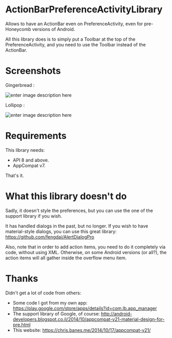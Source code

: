 ActionBarPreferenceActivityLibrary
==================================

Allows to have an ActionBar even on PreferenceActivity, even for pre-Honeycomb versions of Android.

All this library does is to simply put a Toolbar at the top of the PreferenceActivity, and you need to use the Toolbar instead of the ActionBar.

Screenshots
==
Gingerbread :

![enter image description here](https://raw.githubusercontent.com/AndroidDeveloperLB/MaterialStuffLibrary/master/1.png)

Lollipop : 

![enter image description here](https://raw.githubusercontent.com/AndroidDeveloperLB/MaterialStuffLibrary/master/2.png)

Requirements
==
This library needs:
 - API 8 and above.
 - AppCompat v7.

That's it.

What this library doesn't do
==
Sadly, it doesn't style the preferences, but you can use the one of the support library if you wish.

It has handled dialogs in the past, but no longer. If you wish to have material-style dialogs, you can use this great library:
    https://github.com/fengdai/AlertDialogPro

Also, note that in order to add action items, you need to do it completely via code, without using XML. Otherwise, on some Android versions (or all?), the action items will all gather inside the overflow menu item.

Thanks
==
Didn't get a lot of code from others:
 
 - Some code I got from my own app:
 https://play.google.com/store/apps/details?id=com.lb.app_manager
 - The support library of Google, of course:
 http://android-developers.blogspot.co.il/2014/10/appcompat-v21-material-design-for-pre.html
 - This website:
 https://chris.banes.me/2014/10/17/appcompat-v21/  
